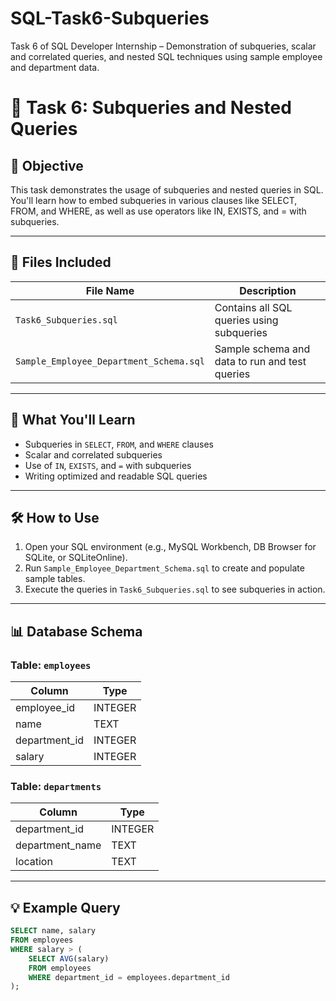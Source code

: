 # SQL-Task6-Subqueries
Task 6 of SQL Developer Internship – Demonstration of subqueries, scalar and correlated queries, and nested SQL techniques using sample employee and department data.
# 📘 Task 6: Subqueries and Nested Queries

## 🎯 Objective
This task demonstrates the usage of subqueries and nested queries in SQL. You'll learn how to embed subqueries in various clauses like SELECT, FROM, and WHERE, as well as use operators like IN, EXISTS, and = with subqueries.

---

## 📂 Files Included

| File Name                             | Description                                      |
|--------------------------------------|--------------------------------------------------|
| `Task6_Subqueries.sql`               | Contains all SQL queries using subqueries        |
| `Sample_Employee_Department_Schema.sql` | Sample schema and data to run and test queries |

---

## 🧪 What You'll Learn

- Subqueries in `SELECT`, `FROM`, and `WHERE` clauses  
- Scalar and correlated subqueries  
- Use of `IN`, `EXISTS`, and `=` with subqueries  
- Writing optimized and readable SQL queries

---

## 🛠️ How to Use

1. Open your SQL environment (e.g., MySQL Workbench, DB Browser for SQLite, or SQLiteOnline).
2. Run `Sample_Employee_Department_Schema.sql` to create and populate sample tables.
3. Execute the queries in `Task6_Subqueries.sql` to see subqueries in action.

---

## 📊 Database Schema

### Table: `employees`

| Column        | Type     |
|---------------|----------|
| employee_id   | INTEGER  |
| name          | TEXT     |
| department_id | INTEGER  |
| salary        | INTEGER  |

### Table: `departments`

| Column         | Type     |
|----------------|----------|
| department_id  | INTEGER  |
| department_name| TEXT     |
| location       | TEXT     |

---

## 💡 Example Query

```sql
SELECT name, salary
FROM employees
WHERE salary > (
    SELECT AVG(salary)
    FROM employees
    WHERE department_id = employees.department_id
);
